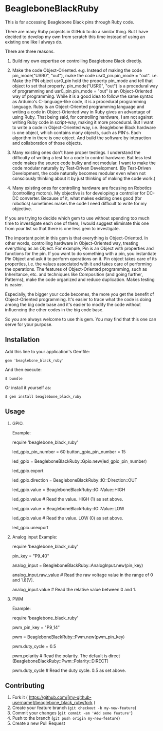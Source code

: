 # BeagleboneBlackRuby

This is for accessing Beaglebone Black pins through Ruby code. 

There are many Ruby projects in GitHub to do a similar thing. 
But I have decided to develop my own from scratch this time instead of using an existing one like I always do.

There are three reasons. 

1. Build my own expertise on controlling Beaglebone Black directly. 

2. Make the code Object-Oriented. 
   e.g. Instead of making the code pin_mode("USR0", "out"), make the code usr0_pin.pin_mode = "out". i.e. Make the PIN object usr0_pin hold the property pin_mode and tell that object to set that property. pin_mode("USR0", "out") is a procedural way of programming and usr0_pin.pin_mode = "out" is an Object-Oriented way of programming. While it is a good idea to follow the same syntax as Arduino's C-language-like code, it is a procedural programming language. Ruby is an Object-Oriented programming language and writing a code in Object-Oriented way in Ruby gives an advantage of using Ruby. 
   That being said, for controlling hardware, I am not against writing Ruby code in script-way, making it more procedural. 
   But I want to write a code in Object-Oriented way, i.e. Beaglebone Black hardware is one object, which contains many objects, such as PIN's. Each algorithm in there is one object. And build the software by interaction and collaboration of those objects. 

3. Many existing ones don't have proper testings. 
   I understand the difficulty of writing a test for a code to control hardware. But less test code makes the source code bulky and not modular. I want to make the code modular naturally by Test-Driven Development. (By Test-Driven Development, the code naturally becomes modular even when not consciously thinking about it by just thinking of making the code work.)

4. Many existing ones for controlling hardware are focusing on Robotics (controlling motors). 
   My objective is for developing a controller for DC-DC converter. Because of it, what makes existing ones good (for robotics) sometimes makes the code I need difficult to write for my objective. 

If you are trying to decide which gem to use without spending too much time to investigate each one of them, I would suggest eliminate this one from your list so that there is one less gem to investigate. 

The important point in this gem is that everything is Object-Oriented. 
In other words, controlling hardware in Object-Oriented way, treating everything as an Object. 
For example, Pin is an Object with properties and functions for the pin. 
If you want to do something with a pin, you instantiate Pin Object and ask it to perform operations on it. Pin object takes care of its properties, i.e. the values associated with it and takes care of performing the operations. 
The features of Object-Oriented programming, such as Inheritance, etc. and techniques like Composition (and going further, Patterns), make the code organized and reduce duplication. Makes testing is easier. 

Especially, the bigger your code becomes, the more you get the benefit of Object-Oriented programming. It's easier to trace what the code is doing among the big code base and it's easier to modify the code without influencing the other codes in the big code base. 

So you are always welcome to use this gem. You may find that this one can serve for your purpose. 

## Installation

Add this line to your application's Gemfile:

    gem 'beaglebone_black_ruby'

And then execute:

    $ bundle

Or install it yourself as:

    $ gem install beaglebone_black_ruby

## Usage

1. GPIO. 

   Example:

   require 'beaglebone_black_ruby'

   led_gpio_pin_number = 60
   button_gpio_pin_number = 15

   led_gpio = BeagleboneBlackRuby::Gpio.new(led_gpio_pin_number)

   led_gpio.export

   led_gpio.direction = BeagleboneBlackRuby::IO::Direction::OUT

   led_gpio.value = BeagleboneBlackRuby::IO::Value::HIGH

   led_gpio.value  # Read the value. HIGH (1) as set above. 

   led_gpio.value = BeagleboneBlackRuby::IO::Value::LOW

   led_gpio.value  # Read the value. LOW (0) as set above. 

   led_gpio.unexport

2. Analog input
   Example:

   require 'beaglebone_black_ruby'

   pin_key = "P9_40"

   analog_input = BeagleboneBlackRuby::AnalogInput.new(pin_key)

   analog_input.raw_value  # Read the raw voltage value in the range of 0 and 1.8[V].

   analog_input.value  # Read the relative value between 0 and 1. 

3. PWM

   Example: 

   require 'beaglebone_black_ruby'

   pwm_pin_key = "P9_14"

   pwm = BeagleboneBlackRuby::Pwm.new(pwm_pin_key)

   pwm.duty_cycle = 0.5

   pwm.polarity  # Read the polarity. The default is direct (BeagleboneBlackRuby::Pwm::Polarity::DIRECT)

   pwm.duty_cycle  # Read the duty cycle. 0.5 as set above. 

## Contributing

1. Fork it ( https://github.com/[my-github-username]/beaglebone_black_ruby/fork )
2. Create your feature branch (`git checkout -b my-new-feature`)
3. Commit your changes (`git commit -am 'Add some feature'`)
4. Push to the branch (`git push origin my-new-feature`)
5. Create a new Pull Request
